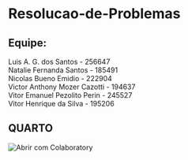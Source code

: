 # Resolucao-de-Problemas

## Equipe:
<p>Luis A. G. dos Santos - 256647</br>
Natalie Fernanda Santos - 185491</br>
Nicolas Bueno Emidio - 222904</br>
Victor Anthony Mozer Cazotti - 194637</br>
Vitor Emanuel Pezolito Perin - 245527</br>
Vitor Henrique da Silva - 195206</p>

## QUARTO
![Abrir com Colaboratory](https://drive.google.com/file/d/1-iIWNXaVRW4nquX9hFdrSMZDb5ZrWWWv/view)
